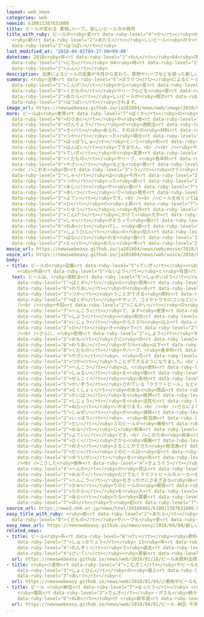 ```yaml
---
layout: web_news
categories: web
newsid: k10011387631000
title: ビールが変わる 果物…ハーブ… 新しいビール次々発売
title_with_ruby: ビールが<ruby>変<rt data-ruby-level="4">か</rt></ruby>わる <ruby>果物<rt data-ruby-level="8">くだもの</rt></ruby>…ハーブ…
  <ruby>新<rt data-ruby-level="2">あたら</rt></ruby>しいビール<ruby>次々<rt data-ruby-level="3">つぎつぎ</rt></ruby><ruby>発売<rt
  data-ruby-level="3">はつばい</rt></ruby>
last_modified_at: '2018-04-02T04:37:00+09:00'
datetime: 2018<ruby>年<rt data-ruby-level="1">ねん</rt></ruby>04<ruby>月<rt data-ruby-level="1">がつ</rt></ruby>02<ruby>日<rt
  data-ruby-level="1">にち</rt></ruby> 04<ruby>時<rt data-ruby-level="2">じ</rt></ruby>37<ruby>分<rt
  data-ruby-level="2">ふん</rt></ruby>
description: 法律によるビールの定義が今月から変わり、果物やハーブなどを使った新しいビールが相次いで発売されます。
summary: <ruby>法律<rt data-ruby-level="6">ほうりつ</rt></ruby>によるビールの<ruby>定義<rt data-ruby-level="5">ていぎ</rt></ruby>が<ruby>今月<rt
  data-ruby-level="2">こんげつ</rt></ruby>から<ruby>変<rt data-ruby-level="4">か</rt></ruby>わり、<ruby>果物<rt
  data-ruby-level="8">くだもの</rt></ruby>やハーブなどを<ruby>使<rt data-ruby-level="3">つか</rt></ruby>った<ruby>新<rt
  data-ruby-level="2">あたら</rt></ruby>しいビールが<ruby>相次<rt data-ruby-level="3">あいつ</rt></ruby>いで<ruby>発売<rt
  data-ruby-level="3">はつばい</rt></ruby>されます。
image_url: https://newswebeasy.github.io/ja201804/news/web/image/2018/04/02/K10011387631_1804012025_1804020437_01_02.jpg
more: ビールは<ruby>麦芽<rt data-ruby-level="7">ばくが</rt></ruby>の<ruby>使用<rt data-ruby-level="3">しよう</rt></ruby><ruby>割合<rt
  data-ruby-level="6">わりあい</rt></ruby>や<ruby>使<rt data-ruby-level="3">つか</rt></ruby>うことができる<ruby>原料<rt
  data-ruby-level="4">げんりょう</rt></ruby>が<ruby>酒税法<rt data-ruby-level="5">しゅぜいほう</rt></ruby>などで<ruby>決<rt
  data-ruby-level="3">き</rt></ruby>められ、そのほかの<ruby>材料<rt data-ruby-level="4">ざいりょう</rt></ruby>を<ruby>使<rt
  data-ruby-level="3">つか</rt></ruby>った<ruby>場合<rt data-ruby-level="2">ばあい</rt></ruby>には<ruby>発泡酒<rt
  data-ruby-level="7">はっぽうしゅ</rt></ruby>という<ruby>形<rt data-ruby-level="2">かたち</rt></ruby>でしか<ruby>販売<rt
  data-ruby-level="7">はんばい</rt></ruby>できません。<br /><br /><ruby>今月<rt data-ruby-level="2">こんげつ</rt></ruby>からはビールの<ruby>定義<rt
  data-ruby-level="5">ていぎ</rt></ruby>が<ruby>変更<rt data-ruby-level="7">へんこう</rt></ruby>され、<ruby>果物<rt
  data-ruby-level="8">くだもの</rt></ruby>やハーブ、<ruby>香辛料<rt data-ruby-level="7">こうしんりょう</rt></ruby>や<ruby>野菜<rt
  data-ruby-level="4">やさい</rt></ruby>なども<ruby>使<rt data-ruby-level="3">つか</rt></ruby>うことができるようになりました。<br
  /><br />これを<ruby>受<rt data-ruby-level="3">う</rt></ruby>けて<ruby>大手<rt data-ruby-level="1">おおて</rt></ruby>メーカー４<ruby>社<rt
  data-ruby-level="2">しゃ</rt></ruby>は<ruby>今月<rt data-ruby-level="2">こんげつ</rt></ruby>、レモンやオレンジ、ハーブなどを<ruby>使<rt
  data-ruby-level="3">つか</rt></ruby>った<ruby>新<rt data-ruby-level="2">あたら</rt></ruby>しい<ruby>味<rt
  data-ruby-level="3">あじ</rt></ruby>や<ruby>香<rt data-ruby-level="7">かお</rt></ruby>りのビールを<ruby>相次<rt
  data-ruby-level="3">あいつ</rt></ruby>いで<ruby>発売<rt data-ruby-level="3">はつばい</rt></ruby>する<ruby>予定<rt
  data-ruby-level="3">よてい</rt></ruby>です。<br /><br />ビールをめぐっては、<ruby>物流<rt data-ruby-level="3">ぶつりゅう</rt></ruby><ruby>費<rt
  data-ruby-level="4">ひ</rt></ruby>の<ruby>上昇<rt data-ruby-level="7">じょうしょう</rt></ruby>を<ruby>理由<rt
  data-ruby-level="3">りゆう</rt></ruby>に<ruby>先月<rt data-ruby-level="1">せんげつ</rt></ruby>から<ruby>今月<rt
  data-ruby-level="2">こんげつ</rt></ruby>にかけて<ruby>大手<rt data-ruby-level="1">おおて</rt></ruby>４<ruby>社<rt
  data-ruby-level="2">しゃ</rt></ruby>がそろって<ruby>瓶<rt data-ruby-level="7">びん</rt></ruby>ビールなどを<ruby>値上<rt
  data-ruby-level="6">ねあ</rt></ruby>げし、<ruby>新<rt data-ruby-level="2">あら</rt></ruby>たな<ruby>商品<rt
  data-ruby-level="3">しょうひん</rt></ruby>の<ruby>投入<rt data-ruby-level="3">とうにゅう</rt></ruby>でビール<ruby>離<rt
  data-ruby-level="7">はな</rt></ruby>れを<ruby>食<rt data-ruby-level="2">く</rt></ruby>い<ruby>止<rt
  data-ruby-level="2">と</rt></ruby>めたい<ruby>考<rt data-ruby-level="2">かんが</rt></ruby>えです。
movie_url: https://newswebeasy.github.io/ja201804/news/web/movie/2018/04/02/k10011387631_201804020616_201804020617.mp4
voice_url: https://newswebeasy.github.io/ja201804/news/web/voice/2018/04/02/k10011387631_201804020616_201804020617.mp3
body:
- title: ビールの<ruby>定義<rt data-ruby-level="5">ていぎ</rt></ruby><ruby>変更<rt data-ruby-level="7">へんこう</rt></ruby>
    <ruby>内容<rt data-ruby-level="5">ないよう</rt></ruby>と<ruby>背景<rt data-ruby-level="6">はいけい</rt></ruby>は
  text: ビールは、<ruby>酒税法<rt data-ruby-level="5">しゅぜいほう</rt></ruby>などで<ruby>原料<rt data-ruby-level="4">げんりょう</rt></ruby>の<ruby>麦芽<rt
    data-ruby-level="7">ばくが</rt></ruby>の<ruby>使用<rt data-ruby-level="3">しよう</rt></ruby><ruby>割合<rt
    data-ruby-level="6">わりあい</rt></ruby>が<ruby>決<rt data-ruby-level="3">き</rt></ruby>められ、<ruby>使<rt
    data-ruby-level="3">つか</rt></ruby>うことができる<ruby>原料<rt data-ruby-level="4">げんりょう</rt></ruby>も<ruby>麦芽<rt
    data-ruby-level="7">ばくが</rt></ruby>やホップ、コメやトウモロコシなどに<ruby>限<rt data-ruby-level="5">かぎ</rt></ruby>られていました。<br
    /><br /><ruby>今回<rt data-ruby-level="2">こんかい</rt></ruby>の<ruby>定義<rt data-ruby-level="5">ていぎ</rt></ruby><ruby>変更<rt
    data-ruby-level="7">へんこう</rt></ruby>で、まず<ruby>麦芽<rt data-ruby-level="7">ばくが</rt></ruby>の<ruby>使用<rt
    data-ruby-level="3">しよう</rt></ruby><ruby>割合<rt data-ruby-level="6">わりあい</rt></ruby>が６７％<ruby>以上<rt
    data-ruby-level="4">いじょう</rt></ruby>から５０％<ruby>以上<rt data-ruby-level="4">いじょう</rt></ruby>に<ruby>引<rt
    data-ruby-level="2">ひ</rt></ruby>き<ruby>下<rt data-ruby-level="2">さ</rt></ruby>げられました。<br
    /><br />さらに、<ruby>使用<rt data-ruby-level="3">しよう</rt></ruby>する<ruby>麦芽<rt data-ruby-level="7">ばくが</rt></ruby>の<ruby>重<rt
    data-ruby-level="3">おも</rt></ruby>さに<ruby>対<rt data-ruby-level="3">たい</rt></ruby>する<ruby>割合<rt
    data-ruby-level="6">わりあい</rt></ruby>が５％<ruby>以下<rt data-ruby-level="4">いか</rt></ruby>であれば、<ruby>果物<rt
    data-ruby-level="8">くだもの</rt></ruby>やハーブ、<ruby>香辛料<rt data-ruby-level="7">こうしんりょう</rt></ruby>や<ruby>野菜<rt
    data-ruby-level="4">やさい</rt></ruby>、<ruby>花<rt data-ruby-level="1">はな</rt></ruby>なども<ruby>使<rt
    data-ruby-level="3">つか</rt></ruby>うことができるようになりました。<br /><br /><ruby>今回<rt data-ruby-level="2">こんかい</rt></ruby>の<ruby>変更<rt
    data-ruby-level="7">へんこう</rt></ruby>は、<ruby>原料<rt data-ruby-level="4">げんりょう</rt></ruby>の<ruby>種類<rt
    data-ruby-level="4">しゅるい</rt></ruby>を<ruby>増<rt data-ruby-level="5">ふ</rt></ruby>やすことで、<ruby>全国<rt
    data-ruby-level="3">ぜんこく</rt></ruby><ruby>各地<rt data-ruby-level="4">かくち</rt></ruby>で<ruby>製造<rt
    data-ruby-level="5">せいぞう</rt></ruby>されている「クラフトビール」など<ruby>地域<rt data-ruby-level="6">ちいき</rt></ruby>の<ruby>特色<rt
    data-ruby-level="4">とくしょく</rt></ruby>のある<ruby>商品<rt data-ruby-level="3">しょうひん</rt></ruby><ruby>開発<rt
    data-ruby-level="3">かいはつ</rt></ruby>を<ruby>後押<rt data-ruby-level="7">あとお</rt></ruby>しし、ビール<ruby>市場<rt
    data-ruby-level="2">しじょう</rt></ruby>を<ruby>活性化<rt data-ruby-level="5">かっせいか</rt></ruby>する<ruby>狙<rt
    data-ruby-level="7">ねら</rt></ruby>いがあります。<br /><br />さらに２０２６<ruby>年<rt data-ruby-level="1">ねん</rt></ruby>までに、ビールの<ruby>酒税<rt
    data-ruby-level="5">しゅぜい</rt></ruby>が<ruby>減税<rt data-ruby-level="5">げんぜい</rt></ruby>される<ruby>一方<rt
    data-ruby-level="2">いっぽう</rt></ruby>、<ruby>発泡酒<rt data-ruby-level="7">はっぽうしゅ</rt></ruby>と<ruby>第<rt
    data-ruby-level="3">だい</rt></ruby>３のビールが<ruby>増税<rt data-ruby-level="5">ぞうぜい</rt></ruby>され、<ruby>同<rt
    data-ruby-level="2">おな</rt></ruby>じ<ruby>税率<rt data-ruby-level="5">ぜいりつ</rt></ruby>にそろえられる<ruby>予定<rt
    data-ruby-level="3">よてい</rt></ruby>です。<br />このため<ruby>税率<rt data-ruby-level="5">ぜいりつ</rt></ruby>の<ruby>低<rt
    data-ruby-level="4">ひく</rt></ruby>さから<ruby>価格<rt data-ruby-level="5">かかく</rt></ruby>を<ruby>抑<rt
    data-ruby-level="7">おさ</rt></ruby>えることができた<ruby>発泡酒<rt data-ruby-level="7">はっぽうしゅ</rt></ruby>や<ruby>第<rt
    data-ruby-level="3">だい</rt></ruby>３のビールは<ruby>安<rt data-ruby-level="3">やす</rt></ruby>さという<ruby>優位性<rt
    data-ruby-level="6">ゆういせい</rt></ruby>を<ruby>失<rt data-ruby-level="4">うしな</rt></ruby>うことになります。<br
    /><br />こうした<ruby>競争<rt data-ruby-level="4">きょうそう</rt></ruby><ruby>環境<rt data-ruby-level="7">かんきょう</rt></ruby>の<ruby>変化<rt
    data-ruby-level="4">へんか</rt></ruby>が<ruby>見込<rt data-ruby-level="7">みこ</rt></ruby>まれていることもあり、<ruby>大手<rt
    data-ruby-level="1">おおて</rt></ruby>だけでなくクラフトビールのメーカーも、<ruby>今回<rt data-ruby-level="2">こんかい</rt></ruby>の<ruby>変更<rt
    data-ruby-level="7">へんこう</rt></ruby>をきっかけにさまざまな<ruby>味<rt data-ruby-level="3">あじ</rt></ruby>や<ruby>香<rt
    data-ruby-level="7">かお</rt></ruby>りのビールの<ruby>開発<rt data-ruby-level="3">かいはつ</rt></ruby>に<ruby>力<rt
    data-ruby-level="1">ちから</rt></ruby>を<ruby>入<rt data-ruby-level="1">い</rt></ruby>れ、<ruby>新<rt
    data-ruby-level="2">あら</rt></ruby>たな<ruby>需要<rt data-ruby-level="7">じゅよう</rt></ruby>を<ruby>掘<rt
    data-ruby-level="7">ほ</rt></ruby>り<ruby>起<rt data-ruby-level="7">お</rt></ruby>こそうとしています。
source_url: https://www3.nhk.or.jp/news/html/20180402/k10011387631000.html
easy_title_with_ruby: <ruby>新<rt data-ruby-level="2">あたら</rt></ruby>しいビール <ruby>果物<rt
  data-ruby-level="8">くだもの</rt></ruby>やハーブも<ruby>使<rt data-ruby-level="3">つか</rt></ruby>うことができる
easy_news_url: https://newswebeasy.github.io/news/easy/2018/04/04/新しいビール-果物やハーブも使うことができる
related_news:
- title: ビール<ruby>系<rt data-ruby-level="6">けい</rt></ruby><ruby>飲料<rt data-ruby-level="4">いんりょう</rt></ruby><ruby>出荷量<rt
    data-ruby-level="7">しゅっかりょう</rt></ruby> 13<ruby>年<rt data-ruby-level="1">ねん</rt></ruby><ruby>連続<rt
    data-ruby-level="4">れんぞく</rt></ruby>で<ruby>過去<rt data-ruby-level="5">かこ</rt></ruby><ruby>最低<rt
    data-ruby-level="4">さいてい</rt></ruby><ruby>更新<rt data-ruby-level="7">こうしん</rt></ruby>
  url: https://newswebeasy.github.io/news/web/2018/01/16/ビール系飲料出荷量-13年連続で過去最低更新
- title: <ruby>小麦粉<rt data-ruby-level="4">こむぎこ</rt></ruby>やビールも…ことし<ruby>身近<rt data-ruby-level="3">みぢか</rt></ruby>な<ruby>食品<rt
    data-ruby-level="3">しょくひん</rt></ruby>の<ruby>値上<rt data-ruby-level="6">ねあ</rt></ruby>げ<ruby>相次<rt
    data-ruby-level="3">あいつ</rt></ruby>ぐ
  url: https://newswebeasy.github.io/news/web/2018/01/04/小麦粉やビールもことし身近な食品の値上げ相次ぐ
- title: ビール <ruby>納豆<rt data-ruby-level="7">なっとう</rt></ruby> <ruby>牛丼<rt data-ruby-level="8">ぎゅうどん</rt></ruby>…
    <ruby>電気<rt data-ruby-level="2">でんき</rt></ruby>・ガスも<ruby>続々<rt data-ruby-level="4">ぞくぞく</rt></ruby><ruby>値上<rt
    data-ruby-level="6">ねあ</rt></ruby>げ <ruby>新年度<rt data-ruby-level="3">しんねんど</rt></ruby>スタート
  url: https://newswebeasy.github.io/news/web/2018/04/01/ビール-納豆-牛丼-電気ガスも続々値上げ-新年度スタート
...
```


